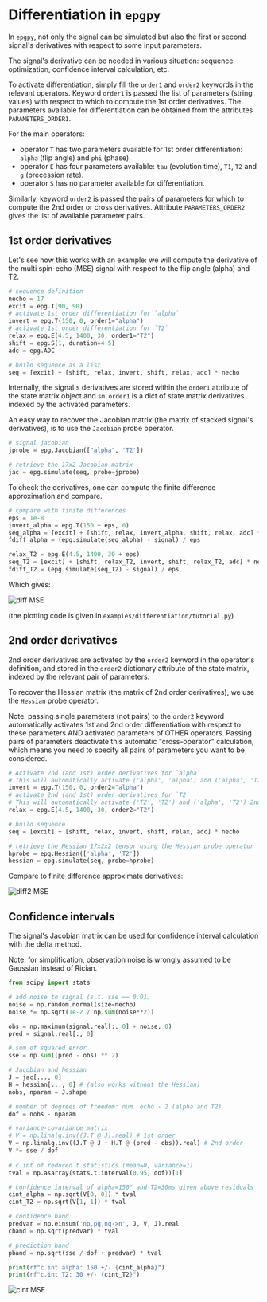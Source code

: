 # Differentiation in `epgpy`

In `epgpy`, not only the signal can be simulated but also the first or second signal's derivatives 
with respect to some input parameters.

The signal's derivative can be needed in various situation: sequence optimization, confidence interval calculation, etc.

To activate differentiation, simply fill the `order1` and `order2` keywords in the relevant operators.
Keyword `order1` is passed the list of parameters (string values) with respect to which to compute the 1st order derivatives. The parameters available for differentiation can be obtained from the attributes `PARAMETERS_ORDER1`. 

For the main operators:

- operator `T` has two parameters available for 1st order differentiation: `alpha` (flip angle) and `phi` (phase).
- operator `E` has four parameters available: `tau` (evolution time), `T1`, `T2` and `g` (precession rate).
- operator `S` has no parameter available for differentiation.

Similarly, keyword `order2` is passed the pairs of parameters for which to compute the 2nd order or cross derivatives. Attribute `PARAMETERS_ORDER2` gives the list of available parameter pairs.


## 1st order derivatives

Let's see how this works with an example: 
we will compute the derivative of the multi spin-echo (MSE) signal with respect to the flip angle (alpha) and T2.

```python
# sequence definition
necho = 17
excit = epg.T(90, 90)
# activate 1st order differentiation for `alpha`
invert = epg.T(150, 0, order1="alpha") 
# activate 1st order differentiation for `T2`
relax = epg.E(4.5, 1400, 30, order1="T2") 
shift = epg.S(1, duration=4.5)
adc = epg.ADC

# build sequence as a list
seq = [excit] + [shift, relax, invert, shift, relax, adc] * necho
```

Internally, the signal's derivatives are stored within the `order1`
attribute of the state matrix object and `sm.order1` is a dict of state matrix derivatives
indexed by the activated parameters.

An easy way to recover the Jacobian matrix
(the matrix of stacked signal's derivatives),
is to use the `Jacobian` probe operator.

```python
# signal jacobian
jprobe = epg.Jacobian(["alpha", 'T2'])

# retrieve the 17x2 Jacobian matrix
jac = epg.simulate(seq, probe=jprobe)
```

To check the derivatives, one can compute the finite difference
approximation and compare.

```python
# compare with finite differences
eps = 1e-8
invert_alpha = epg.T(150 + eps, 0)
seq_alpha = [excit] + [shift, relax, invert_alpha, shift, relax, adc] * necho
fdiff_alpha = (epg.simulate(seq_alpha) - signal) / eps

relax_T2 = epg.E(4.5, 1400, 30 + eps)
seq_T2 = [excit] + [shift, relax_T2, invert, shift, relax_T2, adc] * necho
fdiff_T2 = (epg.simulate(seq_T2) - signal) / eps
```

Which gives:

![diff MSE](images/mse-diff.png)

(the plotting code is given in `examples/differentiation/tutorial.py`)


## 2nd order derivatives

2nd order derivatives are activated by the `order2` keyword in the operator's definition,
and stored in the `order2` dictionary attribute of the state matrix, indexed by the relevant pair of parameters.

To recover the Hessian matrix (the matrix of 2nd order derivatives),
we use the `Hessian` probe operator.

Note: passing single parameters (not pairs) to the `order2` keyword automatically activates 1st and 2nd order differentiation with respect to these parameters AND activated parameters of OTHER operators. Passing pairs of parameters deactivate this automatic "cross-operator" calculation, which means you need to specify all pairs of parameters you want to be considered.

```python
# Activate 2nd (and 1st) order derivatives for `alpha` 
# This will automatically activate ('alpha', 'alpha') and ('alpha', 'T2') 2nd order derivatives
invert = epg.T(150, 0, order2="alpha") 
# activate 2nd (and 1st) order derivatives for `T2`
# This will automatically activate ('T2', 'T2') and ('alpha', 'T2') 2nd order derivatives
relax = epg.E(4.5, 1400, 30, order2="T2")

# build sequence
seq = [excit] + [shift, relax, invert, shift, relax, adc] * necho

# retrieve the Hessian 17x2x2 tensor using the Hessian probe operator
hprobe = epg.Hessian(['alpha', 'T2'])
hessian = epg.simulate(seq, probe=hprobe)
```

Compare to finite difference approximate derivatives:

![diff2 MSE](images/mse-diff2.png)


## Confidence intervals

The signal's Jacobian matrix can be used for confidence interval calculation with the delta method.

Note: for simplification, observation noise is wrongly assumed to be Gaussian instead of Rician.


```python
from scipy import stats

# add noise to signal (s.t. sse == 0.01)
noise = np.random.normal(size=necho)
noise *= np.sqrt(1e-2 / np.sum(noise**2))

obs = np.maximum(signal.real[:, 0] + noise, 0)
pred = signal.real[:, 0]

# sum of squared error 
sse = np.sum((pred - obs) ** 2)

# Jacobian and hessian
J = jac[..., 0]
H = hessian[..., 0] # (also works without the Hessian)
nobs, nparam = J.shape

# number of degrees of freedom: num. echo - 2 (alpha and T2)
dof = nobs - nparam

# variance-covariance matrix
# V = np.linalg.inv((J.T @ J).real) # 1st order
V = np.linalg.inv((J.T @ J + H.T @ (pred - obs)).real) # 2nd order
V *= sse / dof
 
# c.int of reduced t statistics (mean=0, variance=1)
tval = np.asarray(stats.t.interval(0.95, dof))[1]

# confidence interval of alpha=150° and T2=30ms given above residuals
cint_alpha = np.sqrt(V[0, 0]) * tval
cint_T2 = np.sqrt(V[1, 1]) * tval

# confidence band
predvar = np.einsum('np,pq,nq->n', J, V, J).real
cband = np.sqrt(predvar) * tval

# prediction band
pband = np.sqrt(sse / dof + predvar) * tval

print(rf"c.int alpha: 150 +/- {cint_alpha}")
print(rf"c.int T2: 30 +/- {cint_T2}")
```

![cint MSE](images/mse-cint.png)